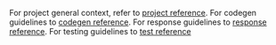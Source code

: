 For project general context, refer to [project reference](../context/project.md).
For codegen guidelines to [codegen reference](../context/codegen.md).
For response guidelines to [response reference](../context/responses.md).
For testing guidelines to [test reference]('../context/tests.md')